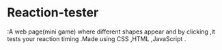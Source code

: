 # Reaction-tester
:A web page(mini game) where different shapes appear and by clicking ,it tests your reaction timing .Made using CSS ,HTML ,JavaScript .
